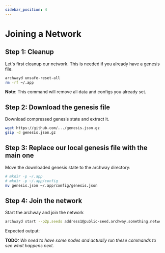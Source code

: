 ```yaml
---
sidebar_position: 4
---
```


# Joining a Network


## Step 1: Cleanup

Let's first cleanup our network. This is needed if you already have a genesis file.

```bash
archwayd unsafe-reset-all
rm -rf ~/.app
```

**Note**: This command will remove all data and configs you already set.

## Step 2: Download the genesis file
<!-- 
Prepare 

```bash
ldflags = -X github.com/cosmos/cosmos-sdk/version.Name=archwayd \
		  -X github.com/cosmos/cosmos-sdk/version.AppName=archwayd \
		  -X github.com/cosmos/cosmos-sdk/version.Version=$(VERSION) \
		  -X github.com/cosmos/cosmos-sdk/version.Commit=$(COMMIT) \
		  -X github.com/cosmos-zone/archwayd/app.Bech32Prefix=free \
		  -X "github.com/cosmos/cosmos-sdk/version.BuildTags=$(build_tags_comma_sep)"

```

change the `-X github.com/cosmos-zone/archwayd/app.Bech32Prefix=free` to 

```bash
-X github.com/cosmos-zone/archwayd/app.Bech32Prefix=cosmos
``` -->

<!-- archwayd init my-node --chain-id -->

Download compressed genesis state and extract it.

```sh
wget https://github.com/.../genesis.json.gz
gzip -d genesis.json.gz
```

## Step 3: Replace our local genesis file with the main one

Move the downloaded genesis state to the archway directory:

```sh
# mkdir -p ~/.app
# mkdir -p ~/.app/config
mv genesis.json ~/.app/config/genesis.json
```

## Step 4: Join the network

Start the archway and join the network

```sh
archwayd start --p2p.seeds address1@public-seed.archway.something.network:xxxx,address2@public-seed.archway.something.network:xxxx,address3@public-seed.archway.something.network:xxxx,address4@public-seed.archway.something.network:xxxx --x-crisis-skip-assert-invariants
```

Expected output:

**TODO:** _We need to have some nodes and actually run these commands to see what happens next._